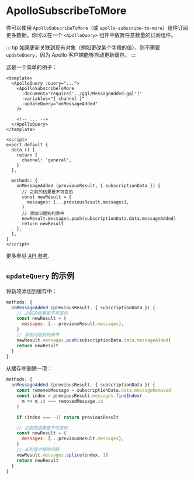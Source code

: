 # ApolloSubscribeToMore

你可以使用 `ApolloSubscribeToMore`（或 `apollo-subscribe-to-more`）组件订阅更多数据。你可以在一个 `<ApolloQuery>` 组件中放置任意数量的订阅组件。

::: tip
如果更新关联到现有对象（例如更改某个字段的值），则不需要 `updateQuery`，因为 Apollo 客户端能够自动更新缓存。
:::

这是一个简单的例子：

```vue
<template>
  <ApolloQuery :query="...">
    <ApolloSubscribeToMore
      :document="require('../gql/MessageAdded.gql')"
      :variables="{ channel }"
      :updateQuery="onMessageAdded"
    />

    <!-- ... -->
  </ApolloQuery>
</template>

<script>
export default {
  data () {
    return {
      channel: 'general',
    }
  },

  methods: {
    onMessageAdded (previousResult, { subscriptionData }) {
      // 之前的结果是不可变的
      const newResult = {
        messages: [...previousResult.messages],
      }
      // 添加问题到列表中
      newResult.messages.push(subscriptionData.data.messageAdded)
      return newResult
    },
  },
}
</script>
```

更多参见 [API 参考](../../api/apollo-subscribe-to-more.md).

## `updateQuery` 的示例

将新项添加到缓存中：

```js
methods: {
  onMessageAdded (previousResult, { subscriptionData }) {
    // 之前的结果是不可变的
    const newResult = {
      messages: [...previousResult.messages],
    }
    // 添加问题到列表中
    newResult.messages.push(subscriptionData.data.messageAdded)
    return newResult
  }
}
```

从缓存中删除一项：

```js
methods: {
  onMessageAdded (previousResult, { subscriptionData }) {
    const removedMessage = subscriptionData.data.messageRemoved
    const index = previousResult.messages.findIndex(
      m => m.id === removedMessage.id
    )

    if (index === -1) return previousResult

    // 之前的结果是不可变的
    const newResult = {
      messages: [...previousResult.messages],
    }
    // 从列表中移除问题
    newResult.messages.splice(index, 1)
    return newResult
  }
}
```
